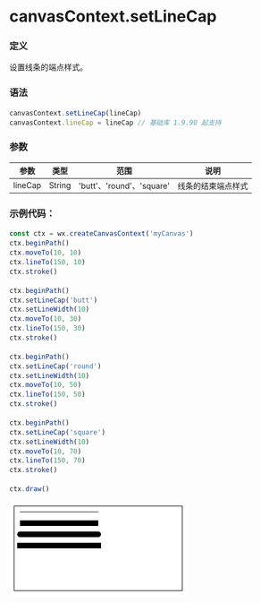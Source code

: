 # canvasContext.setLineCap

### 定义
设置线条的端点样式。

### 语法
```javascript
canvasContext.setLineCap(lineCap)
canvasContext.lineCap = lineCap // 基础库 1.9.90 起支持
```

### 参数
| 参数      | 类型     | 范围                      | 说明        |
| ------- | ------ | ----------------------- | --------- |
| lineCap | String | 'butt'、'round'、'square' | 线条的结束端点样式 |

### 示例代码：

```js
const ctx = wx.createCanvasContext('myCanvas')
ctx.beginPath()
ctx.moveTo(10, 10)
ctx.lineTo(150, 10)
ctx.stroke()

ctx.beginPath()
ctx.setLineCap('butt')
ctx.setLineWidth(10)
ctx.moveTo(10, 30)
ctx.lineTo(150, 30)
ctx.stroke()

ctx.beginPath()
ctx.setLineCap('round')
ctx.setLineWidth(10)
ctx.moveTo(10, 50)
ctx.lineTo(150, 50)
ctx.stroke()

ctx.beginPath()
ctx.setLineCap('square')
ctx.setLineWidth(10)
ctx.moveTo(10, 70)
ctx.lineTo(150, 70)
ctx.stroke()

ctx.draw()
```

![](../../image/canvas/line-cap.png)
